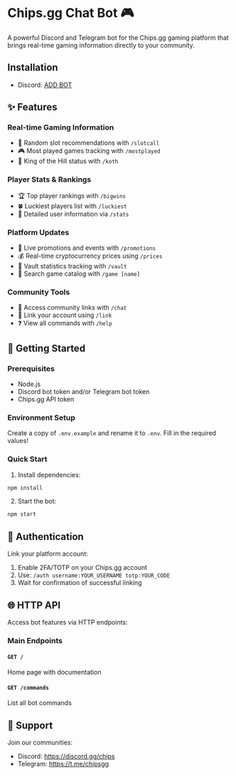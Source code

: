 
# Chips.gg Chat Bot 🎮

A powerful Discord and Telegram bot for the Chips.gg gaming platform that brings real-time gaming information directly to your community.

## Installation
- Discord: [ADD BOT](https://discord.com/oauth2/authorize?client_id=901908108136308757&permissions=0&scope=bot%20applications.commands)

## ✨ Features

### Real-time Gaming Information
- 🎲 Random slot recommendations with `/slotcall`
- 🎮 Most played games tracking with `/mostplayed`
- 👑 King of the Hill status with `/koth`

### Player Stats & Rankings
- 🏆 Top player rankings with `/bigwins`
- 🍀 Luckiest players list with `/luckiest`
- 👤 Detailed user information via `/stats`

### Platform Updates
- 🎉 Live promotions and events with `/promotions`
- 💰 Real-time cryptocurrency prices using `/prices`
- 🏦 Vault statistics tracking with `/vault`
- 🔎 Search game catalog with `/game [name]`

### Community Tools
- 💬 Access community links with `/chat`
- 🔗 Link your account using `/link`
- ❓ View all commands with `/help`

## 🚀 Getting Started

### Prerequisites
- Node.js
- Discord bot token and/or Telegram bot token
- Chips.gg API token

### Environment Setup
Create a copy of `.env.example` and rename it to `.env`. Fill in the required values!

### Quick Start
1. Install dependencies:
```bash
npm install
```

2. Start the bot:
```bash
npm start
```

## 🔐 Authentication

Link your platform account:

1. Enable 2FA/TOTP on your Chips.gg account
2. Use: `/auth username:YOUR_USERNAME totp:YOUR_CODE`
3. Wait for confirmation of successful linking

## 🌐 HTTP API

Access bot features via HTTP endpoints:

### Main Endpoints

#### `GET /`
Home page with documentation

#### `GET /commands`
List all bot commands

## 💬 Support

Join our communities:
- Discord: https://discord.gg/chips
- Telegram: https://t.me/chipsgg
